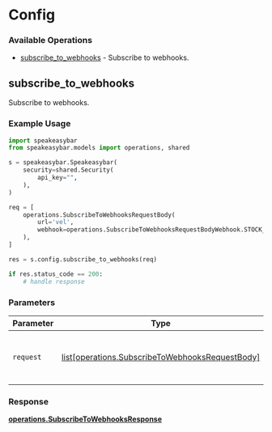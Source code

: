 # Config

### Available Operations

* [subscribe_to_webhooks](#subscribe_to_webhooks) - Subscribe to webhooks.

## subscribe_to_webhooks

Subscribe to webhooks.

### Example Usage

```python
import speakeasybar
from speakeasybar.models import operations, shared

s = speakeasybar.Speakeasybar(
    security=shared.Security(
        api_key="",
    ),
)

req = [
    operations.SubscribeToWebhooksRequestBody(
        url='vel',
        webhook=operations.SubscribeToWebhooksRequestBodyWebhook.STOCK_UPDATE,
    ),
]

res = s.config.subscribe_to_webhooks(req)

if res.status_code == 200:
    # handle response
```

### Parameters

| Parameter                                                            | Type                                                                 | Required                                                             | Description                                                          |
| -------------------------------------------------------------------- | -------------------------------------------------------------------- | -------------------------------------------------------------------- | -------------------------------------------------------------------- |
| `request`                                                            | [list[operations.SubscribeToWebhooksRequestBody]](../../models//.md) | :heavy_check_mark:                                                   | The request object to use for the request.                           |


### Response

**[operations.SubscribeToWebhooksResponse](../../models/operations/subscribetowebhooksresponse.md)**

